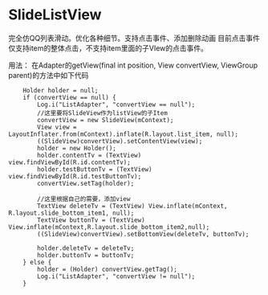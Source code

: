 # SlideListView

完全仿QQ列表滑动。优化各种细节。支持点击事件、添加删除动画
目前点击事件仅支持item的整体点击，不支持item里面的子VIew的点击事件。



用法：
在Adapter的getView(final int position, View convertView, ViewGroup parent)的方法中如下代码

        Holder holder = null;
        if (convertView == null) {
            Log.i("ListAdapter", "convertView == null");
            //这里要将SlideView作为listView的子Item
            convertView = new SlideView(mContext);
            View view = LayoutInflater.from(mContext).inflate(R.layout.list_item, null);
            ((SlideView)convertView).setContentView(view);
            holder = new Holder();
            holder.contentTv = (TextView) view.findViewById(R.id.contentTv);
            holder.testButtonTv = (TextView) view.findViewById(R.id.testButtonTv);
            convertView.setTag(holder);

            //这里根据自己的需要，添加view
            TextView deleteTv = (TextView) View.inflate(mContext, R.layout.slide_bottom_item1, null);
            TextView buttonTv = (TextView) View.inflate(mContext,R.layout.slide_bottom_item2,null);
            ((SlideView)convertView).setBottomView(deleteTv, buttonTv);

            holder.deleteTv = deleteTv;
            holder.buttonTv = buttonTv;
        } else {
            holder = (Holder) convertView.getTag();
            Log.i("ListAdapter", "convertView != null");
        }
